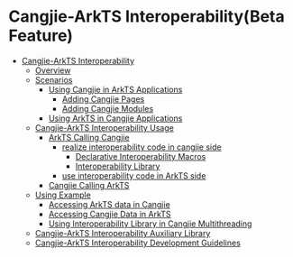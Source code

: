 # Cangjie-ArkTS Interoperability(Beta Feature)

- [Cangjie-ArkTS Interoperability]()
    - [Overview](cangjie_arkts_overview.md)
    - [Scenarios](interoperability_senario.md)
        - [Using Cangjie in ArkTS Applications](using_cangjie.md)
            - [Adding Cangjie Pages](add_cangjie_page.md)
            - [Adding Cangjie Modules](add_cangjie_module.md)
        - [Using ArkTS in Cangjie Applications](using_arkts_module.md)
    - [Cangjie-ArkTS Interoperability Usage]()
        - [ArkTS Calling Cangjie](method_of_ArkTS_calling_cangjie.md)
            - [realize interoperability code in cangjie side]()
                - [Declarative Interoperability Macros](interoperability_macro.md)
                - [Interoperability Library](interoperability_lib.md)
            - [use interoperability code in ArkTS side](arkts_import_cangjie.md)
        - [Cangjie Calling ArkTS](using_arkts_module.md)
    - [Using Example](using_example.md)
        - [Accessing ArkTS data in Cangjie](operating_ArkTS_data.md)
        - [Accessing Cangjie Data in ArkTS](operating_cangjie_objects.md)
        - [Using Interoperability Library in Cangjie Multithreading](using_interoperability_lib_multithread.md)
    - [Cangjie-ArkTS Interoperability Auxiliary Library](auxiliary_lib.md)
    - [Cangjie-ArkTS Interoperability Development Guidelines](interop_guidelines.md)